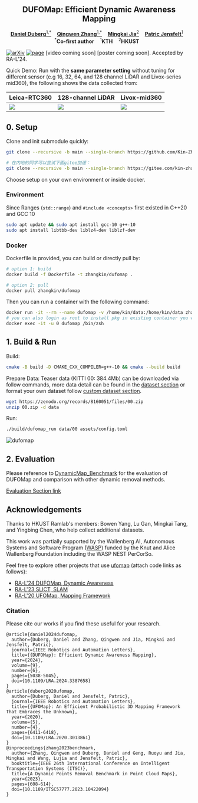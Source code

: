 <p align="center">
  <h2 align="center">DUFOMap: Efficient Dynamic Awareness Mapping</h1>
  <p align="center">
    <a href="https://www.kth.se/profile/dduberg"><strong>Daniel Duberg</strong><sup>1,*</sup></a>&nbsp;&nbsp;&nbsp;
    <a href="https://kin-zhang.github.io"><strong>Qingwen Zhang</strong><sup>1,*</sup></a>&nbsp;&nbsp;&nbsp;
    <a href="https://github.com/MKJia"><strong>Mingkai Jia</strong><sup>2</sup></a>&nbsp;&nbsp;&nbsp;
    <a href="https://www.kth.se/profile/patric"><strong>Patric Jensfelt</strong><sup>1</sup></a>&nbsp;&nbsp;&nbsp;
    <br />
    <sup>*</sup><strong>Co-first author</strong>&nbsp;&nbsp;&nbsp; <sup>1</sup><strong>KTH</strong>&nbsp;&nbsp;&nbsp; <sup>2</sup><strong>HKUST</strong>&nbsp;&nbsp;&nbsp;
  </p>
</p>

[![arXiv](https://img.shields.io/badge/arXiv-2403.01449-b31b1b?logo=arxiv&logoColor=white)](https://arxiv.org/abs/2403.01449)
[![page](https://img.shields.io/badge/Web-Page-green)](https://KTH-RPL.github.io/dufomap) [video coming soon] [poster coming soon]. Accepted by RA-L'24.

Quick Demo: Run with the **same parameter setting** without tuning for different sensor (e.g 16, 32, 64, and 128 channel LiDAR and Livox-series mid360), the following shows the data collected from:

| Leica-RTC360 | 128-channel LiDAR | Livox-mid360 |
| ------- | ------- | ------- |
| ![](assets/imgs/dufomap_leica.gif) | ![](assets/imgs/doals_train_128.gif) | ![](assets/imgs/two_floor_mid360.gif) |

## 0. Setup

Clone and init submodule quickly:
```bash
git clone --recursive -b main --single-branch https://github.com/Kin-Zhang/dufomap.git

# 在内地的同学可以尝试下面gitee加速：
git clone --recursive -b main --single-branch https://gitee.com/kin-zhang/dufomap
```

Choose setup on your own environment or inside docker.

### Environment

Since Ranges (`std::range`) and `#include <concepts>` first existed in C++20 and GCC 10

```bash
sudo apt update && sudo apt install gcc-10 g++-10
sudo apt install libtbb-dev liblz4-dev liblzf-dev
```

### Docker

Dockerfile is provided, you can build or directly pull by:

```bash
# option 1: build
docker build -f Dockerfile -t zhangkin/dufomap .

# option 2: pull
docker pull zhangkin/dufomap
```

Then you can run a container with the following command:

```bash
docker run -it --rm --name dufomap -v /home/kin/data:/home/kin/data zhangkin/dufomap /bin/zsh
# you can also login as root to install pkg in existing container you want through:
docker exec -it -u 0 dufomap /bin/zsh
```


## 1. Build & Run

Build:

```bash
cmake -B build -D CMAKE_CXX_COMPILER=g++-10 && cmake --build build
```

Prepare Data: Teaser data (KITTI 00: 384.4Mb) can be downloaded via follow commands, more data detail can be found in the [dataset section](https://github.com/KTH-RPL/DynamicMap_Benchmark?tab=readme-ov-file#dataset--scripts) or format your own dataset follow [custom dataset section](https://github.com/KTH-RPL/DynamicMap_Benchmark/blob/master/scripts/README.md#custom-dataset).

```bash
wget https://zenodo.org/records/8160051/files/00.zip
unzip 00.zip -d data
```

Run:

```bash
./build/dufomap_run data/00 assets/config.toml
```

![dufomap](assets/demo.png)

## 2. Evaluation

Please reference to [DynamicMap_Benchmark](https://github.com/KTH-RPL/DynamicMap_Benchmark) for the evaluation of DUFOMap and comparison with other dynamic removal  methods.

[Evaluation Section link](https://github.com/KTH-RPL/DynamicMap_Benchmark/blob/master/scripts/README.md#evaluation)


## Acknowledgements

Thanks to HKUST Ramlab's members: Bowen Yang, Lu Gan, Mingkai Tang, and Yingbing Chen, who help collect additional datasets. 

This work was partially supported by the Wallenberg AI, Autonomous Systems and Software Program ([WASP](https://wasp-sweden.org/)) funded by the Knut and Alice Wallenberg Foundation including the WASP NEST PerCorSo.

Feel free to explore other projects that use [ufomap](https://github.com/UnknownFreeOccupied/ufomap) (attach code links as follows):
- [RA-L'24 DUFOMap, Dynamic Awareness]()
- [RA-L'23 SLICT, SLAM](https://github.com/brytsknguyen/slict)
- [RA-L'20 UFOMap, Mapping Framework](https://github.com/UnknownFreeOccupied/ufomap)

### Citation

Please cite our works if you find these useful for your research.

```
@article{daniel2024dufomap,
  author={Duberg, Daniel and Zhang, Qingwen and Jia, Mingkai and Jensfelt, Patric},
  journal={IEEE Robotics and Automation Letters}, 
  title={{DUFOMap}: Efficient Dynamic Awareness Mapping}, 
  year={2024},
  volume={9},
  number={6},
  pages={5038-5045},
  doi={10.1109/LRA.2024.3387658}
}
@article{duberg2020ufomap,
  author={Duberg, Daniel and Jensfelt, Patric},
  journal={IEEE Robotics and Automation Letters}, 
  title={{UFOMap}: An Efficient Probabilistic 3D Mapping Framework That Embraces the Unknown}, 
  year={2020},
  volume={5},
  number={4},
  pages={6411-6418},
  doi={10.1109/LRA.2020.3013861}
}
@inproceedings{zhang2023benchmark,
  author={Zhang, Qingwen and Duberg, Daniel and Geng, Ruoyu and Jia, Mingkai and Wang, Lujia and Jensfelt, Patric},
  booktitle={IEEE 26th International Conference on Intelligent Transportation Systems (ITSC)}, 
  title={A Dynamic Points Removal Benchmark in Point Cloud Maps}, 
  year={2023},
  pages={608-614},
  doi={10.1109/ITSC57777.2023.10422094}
}
```
